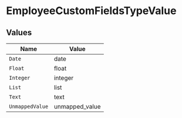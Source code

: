 # EmployeeCustomFieldsTypeValue


## Values

| Name            | Value           |
| --------------- | --------------- |
| `Date`          | date            |
| `Float`         | float           |
| `Integer`       | integer         |
| `List`          | list            |
| `Text`          | text            |
| `UnmappedValue` | unmapped_value  |
